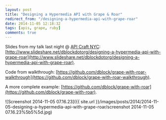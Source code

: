 ```yaml
---
layout: post
title: "Designing a Hypermedia API with Grape & Roar"
redirect_from: "/designing-a-hypermedia-api-with-grape-roar"
date: 2014-11-05 12:18:32
tags: [apis, grape, ruby]
comments: true
---
```

Slides from my talk last night @ [API Craft NYC](http://www.meetup.com/API-Craft-NYC/events/209294892/): [http://www.slideshare.net/dblockdotorg/designing-a-hypermedia-api-with-grape-roar](http://www.slideshare.net/dblockdotorg/designing-a-hypermedia-api-with-grape-roar).

Code from walkthrough: [https://github.com/dblock/grape-with-roar-walkthrough](https://github.com/dblock/grape-with-roar-walkthrough).

A more complete example: [https://github.com/dblock/grape-with-roar](https://github.com/dblock/grape-with-roar).

![Screenshot 2014-11-05 07.16.23]({{ site.url }}/images/posts/2014/2014-11-05-designing-a-hypermedia-api-with-grape-roar/screenshot 2014-11-05 07.16.23%5b5%5d.jpg)


